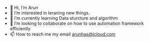 - 👋 Hi, I’m Arun
- 👀 I’m interested in leraning new things.
- 🌱 I’m currently learning Data sturcture and algorithm 
- 💞️ I’m looking to collaborate on how to use automation framework efficiently 
- 📫 How to reach me my email arunhas@icloud.com

<!---
Arunhas/Arunhas is a ✨ special ✨ repository because its `README.md` (this file) appears on your GitHub profile.
You can click the Preview link to take a look at your changes.
--->
